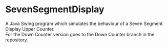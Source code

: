 # SevenSegmentDisplay
A Java Swing program which simulates the behaviour of a Seven Segment Display Upper Counter.<br>
For the Down Counter version goes to the Down Counter branch in the repository.
